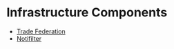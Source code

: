 # Infrastructure Components #

- [Trade Federation](/tech/test_infra/tradefed/index.html)
- [Notifilter](/tech/test_infra/notifilter.html)

